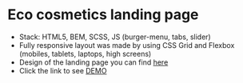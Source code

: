 # Eco cosmetics landing page

 - Stack: HTML5, BEM, SCSS, JS (burger-menu, tabs, slider)
 - Fully responsive layout was made by using CSS Grid and Flexbox (mobiles, tablets, laptops, high screens)
 - Design of the landing page you can find [here](https://www.figma.com/file/Jryi2RU2LgK2bfwsxldABC/brand_of_eco-cosmetics-(Copy))
 - Click the link to see [DEMO](https://martakupka.github.io/Eco_cosmetics/)
